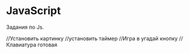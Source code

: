# JavaScript

Задания по Js. 

//Установить картинку
//установить таймер
//Игра в угадай кнопку
//Клавиатура готовая 
